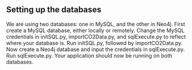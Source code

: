 ## Setting up the databases

We are using two databases: one in MySQL, and the other in Neo4j. First create a MySQL database, either locally or remotely. Change the MySQL credentials in initSQL.py, importCO2Data.py, and sqlExecute.py to reflect where your database is. Run initSQL.py, followed by importCO2Data.py. Now create a Neo4j database and input the credentials in sqlExecute.py. Run sqlExecute.py. Your application should now be running on both databases.

